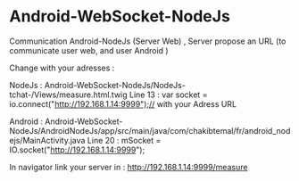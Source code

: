 # Android-WebSocket-NodeJs
Communication Android-NodeJs (Server Web) , Server propose an URL (to communicate user web, and user Android )

Change with your adresses :

NodeJs :
Android-WebSocket-NodeJs/NodeJs-tchat-/Views/measure.html.twig
            Line 13 :   var socket = io.connect("http://192.168.1.14:9999");// with your Adress URL 

Android : 
Android-WebSocket-NodeJs/AndroidNodeJs/app/src/main/java/com/chakibtemal/fr/android_nodejs/MainActivity.java
            Line 20 : mSocket = IO.socket("http://192.168.1.14:9999");
            

In navigator link your server in :
http://192.168.1.14:9999/measure
